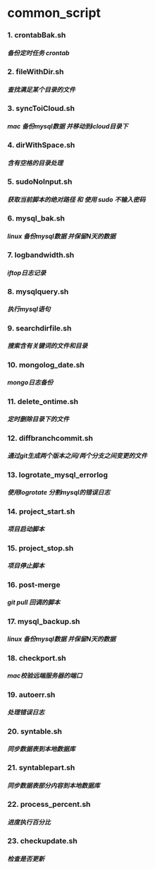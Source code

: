 # common_script
### 1. crontabBak.sh
##### 备份定时任务 crontab
### 2. fileWithDir.sh
##### 查找满足某个目录的文件
### 3. syncToiCloud.sh
##### mac  备份mysql数据 并移动到icloud目录下
### 4. dirWithSpace.sh
##### 含有空格的目录处理
### 5. sudoNoInput.sh
##### 获取当前脚本的绝对路径 和 使用 sudo 不输入密码
### 6. mysql_bak.sh
##### linux 备份mysql数据 并保留N天的数据
### 7. logbandwidth.sh
##### iftop日志记录
### 8. mysqlquery.sh
##### 执行mysql语句
### 9. searchdirfile.sh
##### 搜索含有关键词的文件和目录
### 10. mongolog_date.sh
##### mongo日志备份
### 11. delete_ontime.sh
##### 定时删除目录下的文件
### 12. diffbranchcommit.sh
##### 通过git生成两个版本之间/两个分支之间变更的文件
### 13. logrotate_mysql_errorlog
##### 使用logrotate 分割mysql的错误日志
### 14. project_start.sh
##### 项目启动脚本
### 15. project_stop.sh
##### 项目停止脚本
### 16. post-merge
##### git pull 回调的脚本
### 17. mysql_backup.sh
##### linux 备份mysql数据 并保留N天的数据
### 18. checkport.sh
##### mac校验远端服务器的端口
### 19. autoerr.sh
##### 处理错误日志
### 20. syntable.sh
##### 同步数据表到本地数据库
### 21. syntablepart.sh
##### 同步数据表部分内容到本地数据库
### 22. process_percent.sh
##### 进度执行百分比
### 23. checkupdate.sh
##### 检查是否更新


